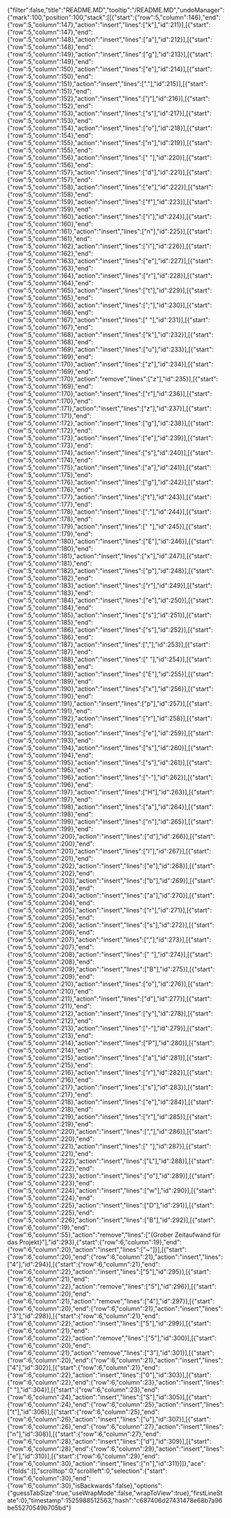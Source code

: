 {"filter":false,"title":"README.MD","tooltip":"/README.MD","undoManager":{"mark":100,"position":100,"stack":[[{"start":{"row":5,"column":146},"end":{"row":5,"column":147},"action":"insert","lines":["k"],"id":211}],[{"start":{"row":5,"column":147},"end":{"row":5,"column":148},"action":"insert","lines":["a"],"id":212}],[{"start":{"row":5,"column":148},"end":{"row":5,"column":149},"action":"insert","lines":["g"],"id":213}],[{"start":{"row":5,"column":149},"end":{"row":5,"column":150},"action":"insert","lines":["e"],"id":214}],[{"start":{"row":5,"column":150},"end":{"row":5,"column":151},"action":"insert","lines":["."],"id":215}],[{"start":{"row":5,"column":151},"end":{"row":5,"column":152},"action":"insert","lines":["j"],"id":216}],[{"start":{"row":5,"column":152},"end":{"row":5,"column":153},"action":"insert","lines":["s"],"id":217}],[{"start":{"row":5,"column":153},"end":{"row":5,"column":154},"action":"insert","lines":["o"],"id":218}],[{"start":{"row":5,"column":154},"end":{"row":5,"column":155},"action":"insert","lines":["n"],"id":219}],[{"start":{"row":5,"column":155},"end":{"row":5,"column":156},"action":"insert","lines":[" "],"id":220}],[{"start":{"row":5,"column":156},"end":{"row":5,"column":157},"action":"insert","lines":["d"],"id":221}],[{"start":{"row":5,"column":157},"end":{"row":5,"column":158},"action":"insert","lines":["e"],"id":222}],[{"start":{"row":5,"column":158},"end":{"row":5,"column":159},"action":"insert","lines":["f"],"id":223}],[{"start":{"row":5,"column":159},"end":{"row":5,"column":160},"action":"insert","lines":["i"],"id":224}],[{"start":{"row":5,"column":160},"end":{"row":5,"column":161},"action":"insert","lines":["n"],"id":225}],[{"start":{"row":5,"column":161},"end":{"row":5,"column":162},"action":"insert","lines":["i"],"id":226}],[{"start":{"row":5,"column":162},"end":{"row":5,"column":163},"action":"insert","lines":["e"],"id":227}],[{"start":{"row":5,"column":163},"end":{"row":5,"column":164},"action":"insert","lines":["r"],"id":228}],[{"start":{"row":5,"column":164},"end":{"row":5,"column":165},"action":"insert","lines":["t"],"id":229}],[{"start":{"row":5,"column":165},"end":{"row":5,"column":166},"action":"insert","lines":[";"],"id":230}],[{"start":{"row":5,"column":166},"end":{"row":5,"column":167},"action":"insert","lines":[" "],"id":231}],[{"start":{"row":5,"column":167},"end":{"row":5,"column":168},"action":"insert","lines":["k"],"id":232}],[{"start":{"row":5,"column":168},"end":{"row":5,"column":169},"action":"insert","lines":["u"],"id":233}],[{"start":{"row":5,"column":169},"end":{"row":5,"column":170},"action":"insert","lines":["z"],"id":234}],[{"start":{"row":5,"column":169},"end":{"row":5,"column":170},"action":"remove","lines":["z"],"id":235}],[{"start":{"row":5,"column":169},"end":{"row":5,"column":170},"action":"insert","lines":["r"],"id":236}],[{"start":{"row":5,"column":170},"end":{"row":5,"column":171},"action":"insert","lines":["z"],"id":237}],[{"start":{"row":5,"column":171},"end":{"row":5,"column":172},"action":"insert","lines":["g"],"id":238}],[{"start":{"row":5,"column":172},"end":{"row":5,"column":173},"action":"insert","lines":["e"],"id":239}],[{"start":{"row":5,"column":173},"end":{"row":5,"column":174},"action":"insert","lines":["s"],"id":240}],[{"start":{"row":5,"column":174},"end":{"row":5,"column":175},"action":"insert","lines":["a"],"id":241}],[{"start":{"row":5,"column":175},"end":{"row":5,"column":176},"action":"insert","lines":["g"],"id":242}],[{"start":{"row":5,"column":176},"end":{"row":5,"column":177},"action":"insert","lines":["t"],"id":243}],[{"start":{"row":5,"column":177},"end":{"row":5,"column":178},"action":"insert","lines":[":"],"id":244}],[{"start":{"row":5,"column":178},"end":{"row":5,"column":179},"action":"insert","lines":[" "],"id":245}],[{"start":{"row":5,"column":179},"end":{"row":5,"column":180},"action":"insert","lines":["E"],"id":246}],[{"start":{"row":5,"column":180},"end":{"row":5,"column":181},"action":"insert","lines":["x"],"id":247}],[{"start":{"row":5,"column":181},"end":{"row":5,"column":182},"action":"insert","lines":["p"],"id":248}],[{"start":{"row":5,"column":182},"end":{"row":5,"column":183},"action":"insert","lines":["r"],"id":249}],[{"start":{"row":5,"column":183},"end":{"row":5,"column":184},"action":"insert","lines":["e"],"id":250}],[{"start":{"row":5,"column":184},"end":{"row":5,"column":185},"action":"insert","lines":["s"],"id":251}],[{"start":{"row":5,"column":185},"end":{"row":5,"column":186},"action":"insert","lines":["s"],"id":252}],[{"start":{"row":5,"column":186},"end":{"row":5,"column":187},"action":"insert","lines":[","],"id":253}],[{"start":{"row":5,"column":187},"end":{"row":5,"column":188},"action":"insert","lines":[" "],"id":254}],[{"start":{"row":5,"column":188},"end":{"row":5,"column":189},"action":"insert","lines":["E"],"id":255}],[{"start":{"row":5,"column":189},"end":{"row":5,"column":190},"action":"insert","lines":["x"],"id":256}],[{"start":{"row":5,"column":190},"end":{"row":5,"column":191},"action":"insert","lines":["p"],"id":257}],[{"start":{"row":5,"column":191},"end":{"row":5,"column":192},"action":"insert","lines":["r"],"id":258}],[{"start":{"row":5,"column":192},"end":{"row":5,"column":193},"action":"insert","lines":["e"],"id":259}],[{"start":{"row":5,"column":193},"end":{"row":5,"column":194},"action":"insert","lines":["s"],"id":260}],[{"start":{"row":5,"column":194},"end":{"row":5,"column":195},"action":"insert","lines":["s"],"id":261}],[{"start":{"row":5,"column":195},"end":{"row":5,"column":196},"action":"insert","lines":["-"],"id":262}],[{"start":{"row":5,"column":196},"end":{"row":5,"column":197},"action":"insert","lines":["H"],"id":263}],[{"start":{"row":5,"column":197},"end":{"row":5,"column":198},"action":"insert","lines":["a"],"id":264}],[{"start":{"row":5,"column":198},"end":{"row":5,"column":199},"action":"insert","lines":["n"],"id":265}],[{"start":{"row":5,"column":199},"end":{"row":5,"column":200},"action":"insert","lines":["d"],"id":266}],[{"start":{"row":5,"column":200},"end":{"row":5,"column":201},"action":"insert","lines":["l"],"id":267}],[{"start":{"row":5,"column":201},"end":{"row":5,"column":202},"action":"insert","lines":["e"],"id":268}],[{"start":{"row":5,"column":202},"end":{"row":5,"column":203},"action":"insert","lines":["b"],"id":269}],[{"start":{"row":5,"column":203},"end":{"row":5,"column":204},"action":"insert","lines":["a"],"id":270}],[{"start":{"row":5,"column":204},"end":{"row":5,"column":205},"action":"insert","lines":["r"],"id":271}],[{"start":{"row":5,"column":205},"end":{"row":5,"column":206},"action":"insert","lines":["s"],"id":272}],[{"start":{"row":5,"column":206},"end":{"row":5,"column":207},"action":"insert","lines":[","],"id":273}],[{"start":{"row":5,"column":207},"end":{"row":5,"column":208},"action":"insert","lines":[" "],"id":274}],[{"start":{"row":5,"column":208},"end":{"row":5,"column":209},"action":"insert","lines":["B"],"id":275}],[{"start":{"row":5,"column":209},"end":{"row":5,"column":210},"action":"insert","lines":["o"],"id":276}],[{"start":{"row":5,"column":210},"end":{"row":5,"column":211},"action":"insert","lines":["d"],"id":277}],[{"start":{"row":5,"column":211},"end":{"row":5,"column":212},"action":"insert","lines":["y"],"id":278}],[{"start":{"row":5,"column":212},"end":{"row":5,"column":213},"action":"insert","lines":["-"],"id":279}],[{"start":{"row":5,"column":213},"end":{"row":5,"column":214},"action":"insert","lines":["P"],"id":280}],[{"start":{"row":5,"column":214},"end":{"row":5,"column":215},"action":"insert","lines":["a"],"id":281}],[{"start":{"row":5,"column":215},"end":{"row":5,"column":216},"action":"insert","lines":["r"],"id":282}],[{"start":{"row":5,"column":216},"end":{"row":5,"column":217},"action":"insert","lines":["s"],"id":283}],[{"start":{"row":5,"column":217},"end":{"row":5,"column":218},"action":"insert","lines":["e"],"id":284}],[{"start":{"row":5,"column":218},"end":{"row":5,"column":219},"action":"insert","lines":["r"],"id":285}],[{"start":{"row":5,"column":219},"end":{"row":5,"column":220},"action":"insert","lines":[","],"id":286}],[{"start":{"row":5,"column":220},"end":{"row":5,"column":221},"action":"insert","lines":[" "],"id":287}],[{"start":{"row":5,"column":221},"end":{"row":5,"column":222},"action":"insert","lines":["L"],"id":288}],[{"start":{"row":5,"column":222},"end":{"row":5,"column":223},"action":"insert","lines":["o"],"id":289}],[{"start":{"row":5,"column":223},"end":{"row":5,"column":224},"action":"insert","lines":["w"],"id":290}],[{"start":{"row":5,"column":224},"end":{"row":5,"column":225},"action":"insert","lines":["D"],"id":291}],[{"start":{"row":5,"column":225},"end":{"row":5,"column":226},"action":"insert","lines":["B"],"id":292}],[{"start":{"row":6,"column":19},"end":{"row":6,"column":55},"action":"remove","lines":["{Grober Zeitaufwand für das Projekt}"],"id":293},{"start":{"row":6,"column":19},"end":{"row":6,"column":20},"action":"insert","lines":["~"]}],[{"start":{"row":6,"column":20},"end":{"row":6,"column":21},"action":"insert","lines":["4"],"id":294}],[{"start":{"row":6,"column":21},"end":{"row":6,"column":22},"action":"insert","lines":["5"],"id":295}],[{"start":{"row":6,"column":21},"end":{"row":6,"column":22},"action":"remove","lines":["5"],"id":296}],[{"start":{"row":6,"column":20},"end":{"row":6,"column":21},"action":"remove","lines":["4"],"id":297}],[{"start":{"row":6,"column":20},"end":{"row":6,"column":21},"action":"insert","lines":["3"],"id":298}],[{"start":{"row":6,"column":21},"end":{"row":6,"column":22},"action":"insert","lines":["5"],"id":299}],[{"start":{"row":6,"column":21},"end":{"row":6,"column":22},"action":"remove","lines":["5"],"id":300}],[{"start":{"row":6,"column":20},"end":{"row":6,"column":21},"action":"remove","lines":["3"],"id":301}],[{"start":{"row":6,"column":20},"end":{"row":6,"column":21},"action":"insert","lines":["4"],"id":302}],[{"start":{"row":6,"column":21},"end":{"row":6,"column":22},"action":"insert","lines":["0"],"id":303}],[{"start":{"row":6,"column":22},"end":{"row":6,"column":23},"action":"insert","lines":[" "],"id":304}],[{"start":{"row":6,"column":23},"end":{"row":6,"column":24},"action":"insert","lines":["S"],"id":305}],[{"start":{"row":6,"column":24},"end":{"row":6,"column":25},"action":"insert","lines":["t"],"id":306}],[{"start":{"row":6,"column":25},"end":{"row":6,"column":26},"action":"insert","lines":["u"],"id":307}],[{"start":{"row":6,"column":26},"end":{"row":6,"column":27},"action":"insert","lines":["n"],"id":308}],[{"start":{"row":6,"column":27},"end":{"row":6,"column":28},"action":"insert","lines":["d"],"id":309}],[{"start":{"row":6,"column":28},"end":{"row":6,"column":29},"action":"insert","lines":["e"],"id":310}],[{"start":{"row":6,"column":29},"end":{"row":6,"column":30},"action":"insert","lines":["n"],"id":311}]]},"ace":{"folds":[],"scrolltop":0,"scrollleft":0,"selection":{"start":{"row":6,"column":30},"end":{"row":6,"column":30},"isBackwards":false},"options":{"guessTabSize":true,"useWrapMode":false,"wrapToView":true},"firstLineState":0},"timestamp":1525988512563,"hash":"c687406d27431478e68b7a96be55270549b705bd"}